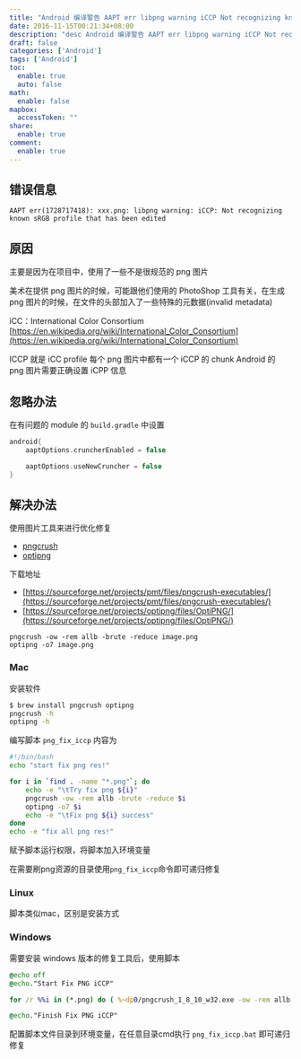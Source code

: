 ```yaml
---
title: "Android 编译警告 AAPT err libpng warning iCCP Not recognizing known"
date: 2016-11-15T00:21:34+08:00
description: "desc Android 编译警告 AAPT err libpng warning iCCP Not recognizing known"
draft: false
categories: ['Android']
tags: ['Android']
toc:
  enable: true
  auto: false
math:
  enable: false
mapbox:
  accessToken: ""
share:
  enable: true
comment:
  enable: true
---
```


## 错误信息

```log
AAPT err(1728717418): xxx.png: libpng warning: iCCP: Not recognizing known sRGB profile that has been edited
```

## 原因


主要是因为在项目中，使用了一些不是很规范的 png 图片

美术在提供 png 图片的时候，可能跟他们使用的 PhotoShop 工具有关，在生成 png 图片的时候，在文件的头部加入了一些特殊的元数据(invalid metadata)

iCC：International Color Consortium [https://en.wikipedia.org/wiki/International_Color_Consortium](https://en.wikipedia.org/wiki/International_Color_Consortium)


ICCP 就是 iCC profile
每个 png 图片中都有一个 iCCP 的 chunk
Android 的 png 图片需要正确设置 iCPP 信息

## 忽略办法

在有问题的 module 的 `build.gradle` 中设置

```gradle
android{
    aaptOptions.cruncherEnabled = false

    aaptOptions.useNewCruncher = false
}
```

## 解决办法

使用图片工具来进行优化修复

- [pngcrush](http://pmt.sourceforge.net/pngcrush/)
- [optipng](http://optipng.sourceforge.net/)

下载地址

- [https://sourceforge.net/projects/pmt/files/pngcrush-executables/](https://sourceforge.net/projects/pmt/files/pngcrush-executables/)
- [https://sourceforge.net/projects/optipng/files/OptiPNG/](https://sourceforge.net/projects/optipng/files/OptiPNG/)

```base
pngcrush -ow -rem allb -brute -reduce image.png
optipng -o7 image.png
```

### Mac

安装软件

```bash
$ brew install pngcrush optipng
pngcrush -h
optipng -h
```

编写脚本 `png_fix_iccp` 内容为

```bash
#!/bin/bash
echo "start fix png res!"

for i in `find . -name "*.png"`; do
	echo -e "\tTry fix png ${i}"
    pngcrush -ow -rem allb -brute -reduce $i
    optipng -o7 $i
    echo -e "\tFix png ${i} success"
done
echo -e "fix all png res!"
```

赋予脚本运行权限，将脚本加入环境变量

在需要刷png资源的目录使用`png_fix_iccp`命令即可递归修复

### Linux

脚本类似mac，区别是安装方式

### Windows

需要安装 windows 版本的修复工具后，使用脚本

```bat
@echo off
@echo."Start Fix PNG iCCP"

for /r %%i in (*.png) do ( %~dp0/pngcrush_1_8_10_w32.exe -ow -rem allb -brute -reduce "%%i" & %~dp0/optipng.exe -o7 "%%i" )

@echo."Finish Fix PNG iCCP"
```

配置脚本文件目录到环境变量，在任意目录cmd执行 `png_fix_iccp.bat` 即可递归修复